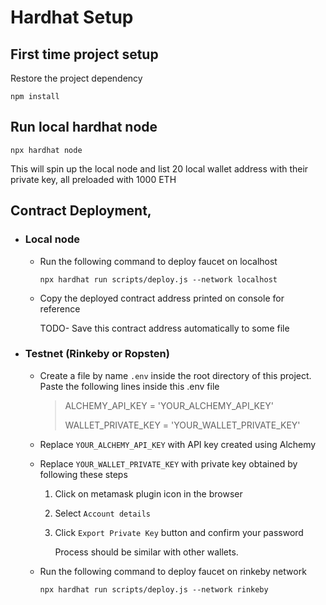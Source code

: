 
# Hardhat Setup

## First time project setup
Restore the project dependency

`npm install`  


## Run local hardhat node 

`npx hardhat node`

This will spin up the local node and list 20 local wallet address with their private key, all preloaded with 1000 ETH
  

 

## Contract Deployment,
- ### Local node  

	- Run the following command to deploy faucet on localhost 

		`npx hardhat run scripts/deploy.js --network localhost`  

	- Copy the deployed contract address printed on console for reference

		TODO- Save this contract address automatically to some file

- ### Testnet (Rinkeby or Ropsten)  

	- Create a file by name `.env` inside the root directory of this project. Paste the following lines inside this .env file

		>    ALCHEMY_API_KEY = 'YOUR_ALCHEMY_API_KEY' 
		>    
		>    WALLET_PRIVATE_KEY = 'YOUR_WALLET_PRIVATE_KEY'

	- Replace `YOUR_ALCHEMY_API_KEY` with API key created using Alchemy  

	- Replace `YOUR_WALLET_PRIVATE_KEY` with private key obtained by following these steps

		1. Click on metamask plugin icon in the browser

		2. Select `Account details`

		3. Click `Export Private Key` button and confirm your password

			Process should be similar with other wallets.  

	- Run the following command to deploy faucet on rinkeby network 

		`npx hardhat run scripts/deploy.js --network rinkeby`
